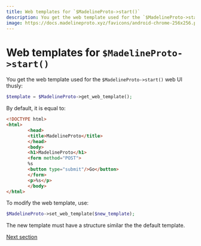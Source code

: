 ```yaml
---
title: Web templates for `$MadelineProto->start()`
description: You get the web template used for the `$MadelineProto->start()` web UI thusly:
image: https://docs.madelineproto.xyz/favicons/android-chrome-256x256.png
---
```

# Web templates for `$MadelineProto->start()`

You get the web template used for the `$MadelineProto->start()` web UI thusly:

```php
$template = $MadelineProto->get_web_template();
```

By default, it is equal to:
```html
<!DOCTYPE html>
<html>
        <head>
        <title>MadelineProto</title>
        </head>
        <body>
        <h1>MadelineProto</h1>
        <form method="POST">
        %s
        <button type="submit"/>Go</button>
        </form>
        <p>%s</p>
        </body>
</html>
```

To modify the web template, use:
```php
$MadelineProto->set_web_template($new_template);
```

The new template must have a structure similar the the default template.

<a href="https://docs.madelineproto.xyz/#very-complex-and-complete-examples">Next section</a>